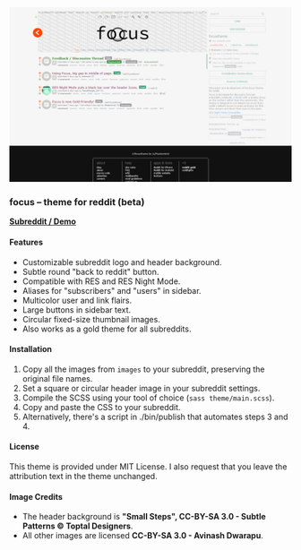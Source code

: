 ![Screenshot](screenshot.png)

### focus – theme for reddit (beta)

[**Subreddit / Demo**](https://www.reddit.com/r/focustheme)

#### Features

- Customizable subreddit logo and header background.
- Subtle round "back to reddit" button.
- Compatible with RES and RES Night Mode.
- Aliases for "subscribers" and "users" in sidebar.
- Multicolor user and link flairs.
- Large buttons in sidebar text.
- Circular fixed-size thumbnail images.
- Also works as a gold theme for all subreddits.

#### Installation

1. Copy all the images from `images` to your subreddit, preserving the original file names.
2. Set a square or circular header image in your subreddit settings.
3. Compile the SCSS using your tool of choice (`sass theme/main.scss`).
4. Copy and paste the CSS to your subreddit.
5. Alternatively, there's a script in ./bin/publish that automates steps 3 and 4.

#### License

This theme is provided under MIT License. I also request that you leave the attribution text in the theme unchanged.

#### Image Credits

- The header background is **"Small Steps", CC-BY-SA 3.0 - Subtle Patterns © Toptal Designers**.
- All other images are licensed **CC-BY-SA 3.0 - Avinash Dwarapu**.

